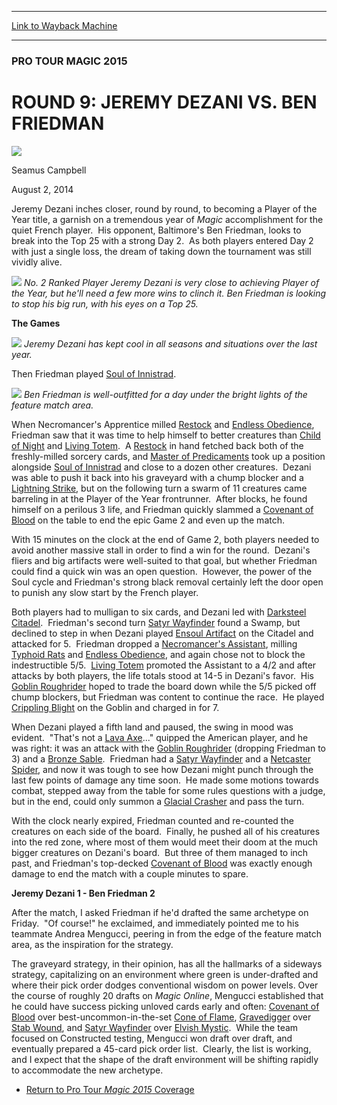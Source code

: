 
---
[Link to Wayback Machine](https://web.archive.org/web/20141129210442/http://magic.wizards.com/en/events/coverage/ptm15/r9fm)

[_metadata_:description]:- "Jeremy Dezani inches closer, round by round, to becoming a Player of the Year title, a garnish on a tremendous year of Magic accomplishment for the quiet French player.  His opponent, Baltimore's Ben Friedman, looks to break into the Top 25 with a strong Day 2.  As both players entered Day 2 with just a single loss, the dream of taking down the tournament was still vividly alive."
[_metadata_:generator]:- "Drupal 7 (http://drupal.org)"
[_metadata_:node]:- "256641"
[_metadata_:publish_date]:- "2014-08-02"
[_metadata_:source]:- "div-main"
[_metadata_:title]:- "ROUND 9: JEREMY DEZANI VS. BEN FRIEDMAN"
[_metadata_:wayback_capture_timestamp]:- "2014-11-29 21:04:42"
[_metadata_:wayback_raw_url]:- "https://web.archive.org/web/20141129210442id_/http://magic.wizards.com/en/events/coverage/ptm15/r9fm"
[_metadata_:wayback_url]:- "http://magic.wizards.com/en/events/coverage/ptm15/r9fm"
---





### PRO TOUR MAGIC 2015


ROUND 9: JEREMY DEZANI VS. BEN FRIEDMAN
=======================================



![](https://media.magic.wizards.com/styles/auth_small/public/images/person/080214-1713.jpg)

Seamus Campbell




August 2, 2014
 










Jeremy Dezani inches closer, round by round, to becoming a Player of the Year title, a garnish on a tremendous year of *Magic* accomplishment for the quiet French player.  His opponent, Baltimore's Ben Friedman, looks to break into the Top 25 with a strong Day 2.  As both players entered Day 2 with just a single loss, the dream of taking down the tournament was still vividly alive.


![](https://media.wizards.com/2014/events/ptm15/r9_dezani_friedman.jpg)
*No. 2 Ranked Player Jeremy Dezani is very close to achieving Player of the Year, but he'll need a few more wins to clinch it. Ben Friedman is looking to stop his big run, with his eyes on a Top 25.*

**The Games**  




![](https://media.wizards.com/2014/events/ptm15/r9_dezani.jpg)
*Jeremy Dezani has kept cool in all seasons and situations over the last year.*

Then Friedman played [Soul of Innistrad](http://gatherer.wizards.com/Pages/Card/Details.aspx?name=Soul+of+Innistrad).  




![](https://media.wizards.com/2014/events/ptm15/r9_friedman.jpg)
*Ben Friedman is well-outfitted for a day under the bright lights of the feature match area.*

When Necromancer's Apprentice milled [Restock](http://gatherer.wizards.com/Pages/Card/Details.aspx?name=Restock) and [Endless Obedience](http://gatherer.wizards.com/Pages/Card/Details.aspx?name=Endless+Obedience), Friedman saw that it was time to help himself to better creatures than [Child of Night](http://gatherer.wizards.com/Pages/Card/Details.aspx?name=Child+of+Night) and [Living Totem](http://gatherer.wizards.com/Pages/Card/Details.aspx?name=Living+Totem).  A [Restock](http://gatherer.wizards.com/Pages/Card/Details.aspx?name=Restock) in hand fetched back both of the freshly-milled sorcery cards, and [Master of Predicaments](http://gatherer.wizards.com/Pages/Card/Details.aspx?name=Master+of+Predicaments) took up a position alongside [Soul of Innistrad](http://gatherer.wizards.com/Pages/Card/Details.aspx?name=Soul+of+Innistrad) and close to a dozen other creatures.  Dezani was able to push it back into his graveyard with a chump blocker and a [Lightning Strike](http://gatherer.wizards.com/Pages/Card/Details.aspx?name=Lightning+Strike), but on the following turn a swarm of 11 creatures came barreling in at the Player of the Year frontrunner.  After blocks, he found himself on a perilous 3 life, and Friedman quickly slammed a [Covenant of Blood](http://gatherer.wizards.com/Pages/Card/Details.aspx?name=Covenant+of+Blood) on the table to end the epic Game 2 and even up the match.  
  

With 15 minutes on the clock at the end of Game 2, both players needed to avoid another massive stall in order to find a win for the round.  Dezani's fliers and big artifacts were well-suited to that goal, but whether Friedman could find a quick win was an open question.  However, the power of the Soul cycle and Friedman's strong black removal certainly left the door open to punish any slow start by the French player.  
  

Both players had to mulligan to six cards, and Dezani led with [Darksteel Citadel](http://gatherer.wizards.com/Pages/Card/Details.aspx?name=Darksteel+Citadel).  Friedman's second turn [Satyr Wayfinder](http://gatherer.wizards.com/Pages/Card/Details.aspx?name=Satyr+Wayfinder) found a Swamp, but declined to step in when Dezani played [Ensoul Artifact](http://gatherer.wizards.com/Pages/Card/Details.aspx?name=Ensoul+Artifact) on the Citadel and attacked for 5.  Friedman dropped a [Necromancer's Assistant](http://gatherer.wizards.com/Pages/Card/Details.aspx?name=Necromancer%27s+Assistant), milling [Typhoid Rats](http://gatherer.wizards.com/Pages/Card/Details.aspx?name=Typhoid+Rats) and [Endless Obedience](http://gatherer.wizards.com/Pages/Card/Details.aspx?name=Endless+Obedience), and again chose not to block the indestructible 5/5.  [Living Totem](http://gatherer.wizards.com/Pages/Card/Details.aspx?name=Living+Totem) promoted the Assistant to a 4/2 and after attacks by both players, the life totals stood at 14-5 in Dezani's favor.  His [Goblin Roughrider](http://gatherer.wizards.com/Pages/Card/Details.aspx?name=Goblin+Roughrider) hoped to trade the board down while the 5/5 picked off chump blockers, but Friedman was content to continue the race.  He played [Crippling Blight](http://gatherer.wizards.com/Pages/Card/Details.aspx?name=Crippling+Blight) on the Goblin and charged in for 7.  
  

When Dezani played a fifth land and paused, the swing in mood was evident.  "That's not a [Lava Axe](http://gatherer.wizards.com/Pages/Card/Details.aspx?name=Lava+Axe)..." quipped the American player, and he was right: it was an attack with the [Goblin Roughrider](http://gatherer.wizards.com/Pages/Card/Details.aspx?name=Goblin+Roughrider) (dropping Friedman to 3) and a [Bronze Sable](http://gatherer.wizards.com/Pages/Card/Details.aspx?name=Bronze+Sable).  Friedman had a [Satyr Wayfinder](http://gatherer.wizards.com/Pages/Card/Details.aspx?name=Satyr+Wayfinder) and a [Netcaster Spider](http://gatherer.wizards.com/Pages/Card/Details.aspx?name=Netcaster+Spider), and now it was tough to see how Dezani might punch through the last few points of damage any time soon.  He made some motions towards combat, stepped away from the table for some rules questions with a judge, but in the end, could only summon a [Glacial Crasher](http://gatherer.wizards.com/Pages/Card/Details.aspx?name=Glacial+Crasher) and pass the turn.  
  

With the clock nearly expired, Friedman counted and re-counted the creatures on each side of the board.  Finally, he pushed all of his creatures into the red zone, where most of them would meet their doom at the much bigger creatures on Dezani's board.  But three of them managed to inch past, and Friedman's top-decked [Covenant of Blood](http://gatherer.wizards.com/Pages/Card/Details.aspx?name=Covenant+of+Blood) was exactly enough damage to end the match with a couple minutes to spare.  
  
**Jeremy Dezani 1 - Ben Friedman 2**  
  

After the match, I asked Friedman if he'd drafted the same archetype on Friday.  "Of course!" he exclaimed, and immediately pointed me to his teammate Andrea Mengucci, peering in from the edge of the feature match area, as the inspiration for the strategy.  
  

The graveyard strategy, in their opinion, has all the hallmarks of a sideways strategy, capitalizing on an environment where green is under-drafted and where their pick order dodges conventional wisdom on power levels. Over the course of roughly 20 drafts on *Magic Online*, Mengucci established that he could have success picking unloved cards early and often: [Covenant of Blood](http://gatherer.wizards.com/Pages/Card/Details.aspx?name=Covenant+of+Blood) over best-uncommon-in-the-set [Cone of Flame](http://gatherer.wizards.com/Pages/Card/Details.aspx?name=Cone+of+Flame), [Gravedigger](http://gatherer.wizards.com/Pages/Card/Details.aspx?name=Gravedigger) over [Stab Wound](http://gatherer.wizards.com/Pages/Card/Details.aspx?name=Stab+Wound), and [Satyr Wayfinder](http://gatherer.wizards.com/Pages/Card/Details.aspx?name=Satyr+Wayfinder) over [Elvish Mystic](http://gatherer.wizards.com/Pages/Card/Details.aspx?name=Elvish+Mystic).  While the team focused on Constructed testing, Mengucci won draft over draft, and eventually prepared a 45-card pick order list.  Clearly, the list is working, and I expect that the shape of the draft environment will be shifting rapidly to accommodate the new archetype.



* [Return to Pro Tour *Magic 2015* Coverage](http://magic.wizards.com/en/events/coverage/ptm15)






 
 




  







